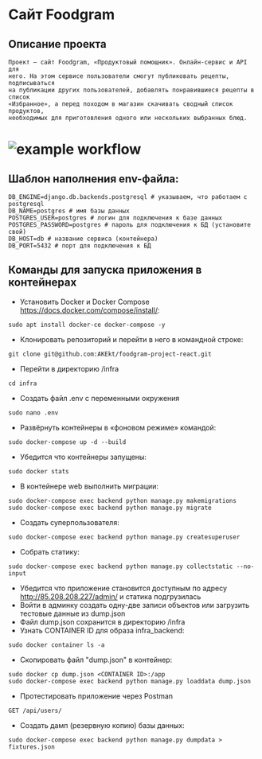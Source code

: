 # Сайт Foodgram
## Описание проекта
    Проект — сайт Foodgram, «Продуктовый помощник». Онлайн-сервис и API для 
    него. На этом сервисе пользователи смогут публиковать рецепты, подписываться 
    на публикации других пользователей, добавлять понравившиеся рецепты в список 
    «Избранное», а перед походом в магазин скачивать сводный список продуктов, 
    необходимых для приготовления одного или нескольких выбранных блюд.

# ![example workflow](https://github.com/AKEkt/foodgram_project_react/actions/workflows/main.yml/badge.svg)

## Шаблон наполнения env-файла:
	
	DB_ENGINE=django.db.backends.postgresql # указываем, что работаем с postgresql
	DB_NAME=postgres # имя базы данных
	POSTGRES_USER=postgres # логин для подключения к базе данных
	POSTGRES_PASSWORD=postgres # пароль для подключения к БД (установите свой)
	DB_HOST=db # название сервиса (контейнера)
	DB_PORT=5432 # порт для подключения к БД 
	

## Команды для запуска приложения в контейнерах

- Установить Docker и Docker Compose https://docs.docker.com/compose/install/:
```
sudo apt install docker-ce docker-compose -y
```
- Клонировать репозиторий и перейти в него в командной строке:
```
git clone git@github.com:AKEkt/foodgram-project-react.git
```
- Перейти в директорию /infra
```
cd infra
```
- Создать файл .env с переменными окружения
```
sudo nano .env
```
- Развёрнуть контейнеры в «фоновом режиме» командой:
```
sudo docker-compose up -d --build
```
- Убедится что контейнеры запущены:
```
sudo docker stats 
```
- В контейнере web выполнить миграции:
```
sudo docker-compose exec backend python manage.py makemigrations
sudo docker-compose exec backend python manage.py migrate
```
- Создать суперпользователя:
```
sudo docker-compose exec backend python manage.py createsuperuser
```
- Собрать статику:
```
sudo docker-compose exec backend python manage.py collectstatic --no-input 
```
- Убедится что приложение становится доступным по адресу http://85.208.208.227/admin/ и статика подгрузилась
- Войти в админку создать одну-две записи объектов или загрузить тестовые данные из dump.json
- Файл dump.json сохранится в директорию /infra
- Узнать CONTAINER ID для образа infra_backend:
```
sudo docker container ls -a
```
- Скопировать файл "dump.json" в контейнер:
```
sudo docker cp dump.json <CONTAINER ID>:/app
sudo docker-compose exec backend python manage.py loaddata dump.json
```
- Протестировать приложение через Postman
```
GET /api/users/
```
- Создать дамп (резервную копию) базы данных:
```
sudo docker-compose exec backend python manage.py dumpdata > fixtures.json
```

